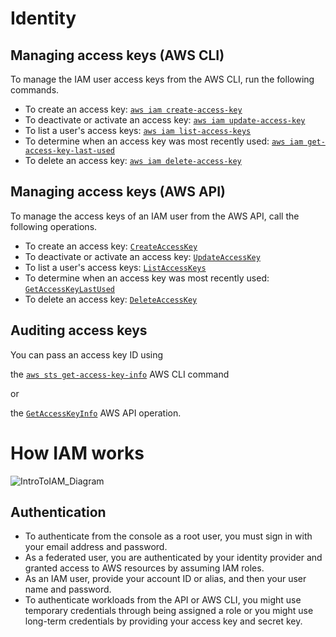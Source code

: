 # Identity

## Managing access keys (AWS CLI)

To manage the IAM user access keys from the AWS CLI, run the following commands.

- To create an access key: [`aws iam create-access-key`](https://docs.aws.amazon.com/cli/latest/reference/iam/create-access-key.html)
- To deactivate or activate an access key: [`aws iam update-access-key`](https://docs.aws.amazon.com/cli/latest/reference/iam/update-access-key.html)
- To list a user's access keys: [`aws iam list-access-keys`](https://docs.aws.amazon.com/cli/latest/reference/iam/list-access-keys.html)
- To determine when an access key was most recently used: [`aws iam get-access-key-last-used`](https://docs.aws.amazon.com/cli/latest/reference/iam/get-access-key-last-used.html)
- To delete an access key: [`aws iam delete-access-key`](https://docs.aws.amazon.com/cli/latest/reference/iam/delete-access-key.html)

## Managing access keys (AWS API)

To manage the access keys of an IAM user from the AWS API, call the following operations.

- To create an access key: [`CreateAccessKey`](https://docs.aws.amazon.com/IAM/latest/APIReference/API_CreateAccessKey.html)
- To deactivate or activate an access key: [`UpdateAccessKey`](https://docs.aws.amazon.com/IAM/latest/APIReference/API_UpdateAccessKey.html)
- To list a user's access keys: [`ListAccessKeys`](https://docs.aws.amazon.com/IAM/latest/APIReference/API_ListAccessKeys.html)
- To determine when an access key was most recently used: [`GetAccessKeyLastUsed`](https://docs.aws.amazon.com/IAM/latest/APIReference/API_GetAccessKeyLastUsed.html)
- To delete an access key: [`DeleteAccessKey`](https://docs.aws.amazon.com/IAM/latest/APIReference/API_DeleteAccessKey.html)

## Auditing access keys

You can pass an access key ID using 

the [`aws sts get-access-key-info`](https://docs.aws.amazon.com/cli/latest/reference/sts/get-access-key-info.html) AWS CLI command 

or

 the [`GetAccessKeyInfo`](https://docs.aws.amazon.com/STS/latest/APIReference/API_GetAccessKeyInfo.html) AWS API operation.

# How IAM works

![       IntroToIAM_Diagram     ](https://docs.aws.amazon.com/images/IAM/latest/UserGuide/images/intro-diagram%20_policies_800.png)

## Authentication

* To authenticate from the console as a root user, you must sign in with your email address and password. 
* As a federated user, you are authenticated by your identity provider and granted access to AWS resources by assuming IAM roles. 
* As an IAM user, provide your account ID or alias, and then your user name and password. 
* To authenticate workloads from the API or AWS CLI, you might use temporary credentials through being assigned a role or you might use long-term credentials by providing your access key and secret key.





